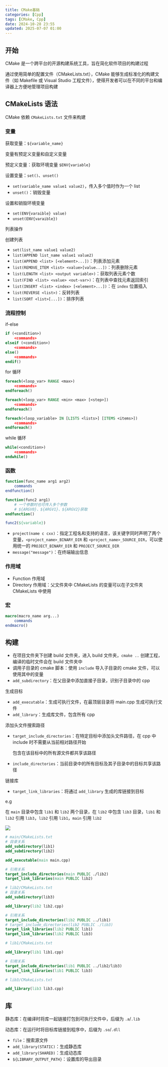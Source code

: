 ```yaml
---
title: CMake基础
categories: [Cpp]
tags: [CMake, Cpp]
date: 2024-10-28 23:55
updated: 2025-07-07 01:00
---
```

## 开始

CMake 是一个跨平台的开源构建系统工具，旨在简化软件项目的构建过程

通过使用简单的配置文件（CMakeLists.txt），CMake 能够生成标准化的构建文件（如 Makefile 或 Visual Studio 工程文件），使得开发者可以在不同的平台和编译器上方便地管理项目构建

## CMakeLists 语法

CMake 依赖 `CMakeLists.txt` 文件来构建

### 变量

获取变量：`${variable_name}`

变量有预定义变量和自定义变量

预定义变量：获取环境变量 `$ENV{variable}`

设置变量：`set()`、`unset()`

- `set(variable_name value1 value2)`，传入多个值时作为一个 list
- `unset()`：销毁变量

设置和销毁环境变量

- `set(ENV{varaible} value)`
- `unset(ENV{varaible})`

列表操作

创建列表

- `set(list_name value1 value2)`
- `list(APPEND list_name value1 value2)`
- `list(APPEND <list> [<element>...])`：列表添加元素
- `list(REMOVE_ITEM <list> <value>[value...])`：列表删除元素
- `list(LENGTH <list> <output variable>)`：获取列表元素个数
- `list(FIND <list> <value> <out-var>)`：在列表中查找元素返回索引
- `list(INSERT <list> <index> [<element>...])`：在 `index` 位置插入
- `list(REVERSE <list>)`：反转列表
- `list(SORT <list>[...])`：排序列表

### 流程控制

if-else

``` cmake
if (<condition>)
	<commands>
elseif (<condition>)
	<commands>
else()
	<commands>
endif()
```

for 循环

```cmake
foreach(<loop_var> RANGE <max>)
    <commands>
endforeach()

foreach(<loop_var> RANGE <min> <max> [<step>])
    <commands>
endforeach()

foreach(<loop_variable> IN [LISTS <lists>] [ITEMS <items>])
    <commands>
endforeach()
```

while 循环

```cmake
while(<condition>)
    <commands>
endwhile()
```

### 函数

```cmake
function(func_name arg1 arg2)
	commands
endfunction()

function(func2 arg1)
	# 一个参数时也可传入多个参数
	# ${ARGV0}、${ARGV1}、${ARGV2}获取
endfunction()

func2(${variable})
```

- `project(name c cxx)`：指定工程名和支持的语言，该关键字同时声明了两个变量，`<project_name>_BINARY_DIR` 和 `<project_name>_SOURCE_DIR`，可以使用统一的 `PROJECT_BINARY_DIR` 和 `PROJECT_SOURCE_DIR`
- `message("message")`：在终端输出信息

### 作用域

- Function 作用域
- Directory 作用域：父文件夹中 CMakeLists 的变量可以在子文件夹 CMakeLists 中使用

### 宏

```cmake
macro(macro_name arg...)
	commands
endmacro()
```

## 构建

- 在项目文件夹下创建 build 文件夹，进入 build 文件夹，`cmake ..` 创建工程，编译的临时文件会在 build 文件夹中
- 调用子目录的 cmake 脚本：使用 `include` 导入子目录的 cmake 文件，可以使用其中的变量
- `add_subdirectory`：在父目录中添加直接子目录，识别子目录中的 cpp

生成目标

- `add_executable`：生成可执行文件，在最顶层目录将 main.cpp 生成可执行文件
- `add_library`：生成库文件，包含所有 cpp

添加头文件搜索路径

- `target_include_directories`：在特定目标中添加头文件路径，在 cpp 中 include 时不需要从当前相对路径开始

  包含在该目标中的所有源文件都共享该路径

- `include_directories`：当前目录中的所有目标及其子目录中的目标共享该路径

链接库

- `target_link_libraries`：将通过 `add_library` 生成的库链接到目标

e.g

在 `main` 目录中包含 `lib1` 和 `lib2` 两个目录，在 `lib2` 中包含 `lib3` 目录，`lib1` 和 `lib2` 引用 `lib3`，`lib2` 引用 `lib1`，`main` 引用 `lib2`

![](cmake-1751821140583.png)

``` cmake
# main/CMakeLists.txt
# 目录关系
add_subdirectory(lib1)
add_subdirectory(lib2)

add_executable(main main.cpp)

# 引用关系
target_include_directories(main PUBLIC ./lib2)
target_link_libraries(main PUBLIC lib2)
```

```cmake
# lib2/CMakeLists.txt
# 目录关系
add_subdirectory(lib3)

add_library(lib2 lib2.cpp)

# 引用关系
target_include_directories(lib2 PUBLIC ../lib1)
# target_include_directories(lib2 PUBLIC ./lib3)
target_link_libraries(lib2 PUBLIC lib1)
target_link_libraries(lib2 PUBLIC lib3)
```

```cmake
# lib1/CMakeLists.txt

add_library(lib1 lib1.cpp)

# 引用关系
target_include_directories(lib1 PUBLIC ../lib2/lib3)
target_link_libraries(lib1 PUBLIC lib3)
```

```cmake
# lib3/CMakeLists.txt

add_library(lib3 lib3.cpp)
```

## 库

静态库：在编译时将库一起链接打包到可执行文件中，后缀为 `.a`/`.lib`

动态库：在运行时将目标库链接到程序中，后缀为 `.so`/`.dll`

- `file`：搜索源文件
- `add_library(STATIC)`：生成静态库
- `add_library(SHARED)`：生成动态库
- `${LIBRARY_OUTPUT_PATH}`：设置库的导出目录
